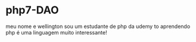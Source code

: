 # php7-DAO
meu nome e wellington sou um estudante de  php da udemy
to aprendendo php é uma linguagem muito interessante!